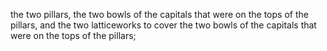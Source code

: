 the two pillars, the two bowls of the capitals that were on the tops of the pillars, and the two latticeworks to cover the two bowls of the capitals that were on the tops of the pillars;
